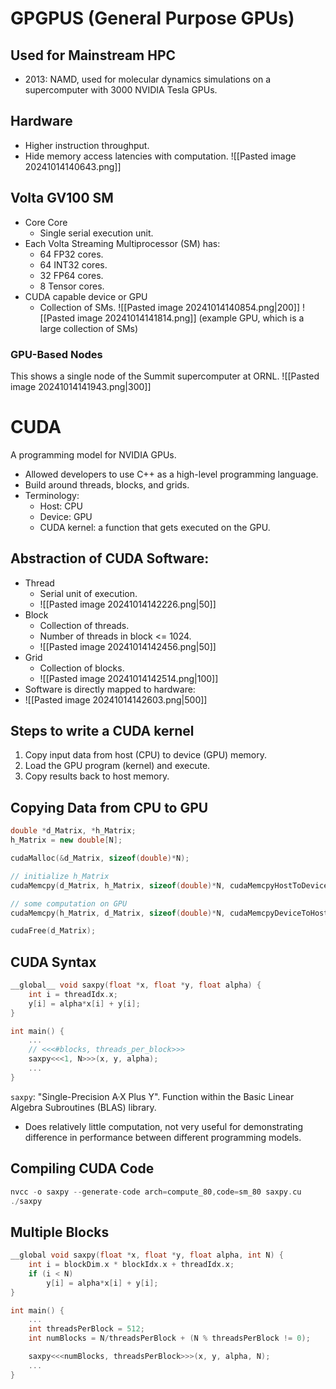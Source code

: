 # GPGPUS (General Purpose GPUs)
## Used for Mainstream HPC
- 2013: NAMD, used for molecular dynamics simulations on a supercomputer with 3000 NVIDIA Tesla GPUs.
## Hardware
- Higher instruction throughput.
- Hide memory access latencies with computation.
![[Pasted image 20241014140643.png]]
## Volta GV100 SM
- Core Core
	- Single serial execution unit.
- Each Volta Streaming Multiprocessor (SM) has:
	- 64 FP32 cores.
	- 64 INT32 cores.
	- 32 FP64 cores.
	- 8 Tensor cores.
- CUDA capable device or GPU
	- Collection of SMs.
![[Pasted image 20241014140854.png|200]]
![[Pasted image 20241014141814.png]]
(example GPU, which is a large collection of SMs)
### GPU-Based Nodes
This shows a single node of the Summit supercomputer at ORNL.
![[Pasted image 20241014141943.png|300]]

# CUDA
A programming model for NVIDIA GPUs.
- Allowed developers to use C++ as a high-level programming language.
- Build around threads, blocks, and grids.
- Terminology:
	- Host: CPU
	- Device: GPU
	- CUDA kernel: a function that gets executed on the GPU.
## Abstraction of CUDA Software:
- Thread
	- Serial unit of execution.
	- ![[Pasted image 20241014142226.png|50]]
- Block
	- Collection of threads.
	- Number of threads in block <= 1024.
	- ![[Pasted image 20241014142456.png|50]]
- Grid
	- Collection of blocks.
	- ![[Pasted image 20241014142514.png|100]]
- Software is directly mapped to hardware:
- ![[Pasted image 20241014142603.png|500]]
## Steps to write a CUDA kernel
1. Copy input data from host (CPU) to device (GPU) memory.
2. Load the GPU program (kernel) and execute.
3. Copy results back to host memory.
## Copying Data from CPU to GPU
```cpp
double *d_Matrix, *h_Matrix;
h_Matrix = new double[N];

cudaMalloc(&d_Matrix, sizeof(double)*N);

// initialize h_Matrix
cudaMemcpy(d_Matrix, h_Matrix, sizeof(double)*N, cudaMemcpyHostToDevice);

// some computation on GPU
cudaMemcpy(h_Matrix, d_Matrix, sizeof(double)*N, cudaMemcpyDeviceToHost);

cudaFree(d_Matrix);
```
## CUDA Syntax
```cpp
__global__ void saxpy(float *x, float *y, float alpha) {
	int i = threadIdx.x;
	y[i] = alpha*x[i] + y[i];
}

int main() {
	...
	// <<<#blocks, threads_per_block>>>
	saxpy<<<1, N>>>(x, y, alpha);
	...
}
```
`saxpy`: "Single-Precision A·X Plus Y". Function within the Basic Linear Algebra Subroutines (BLAS) library. 
- Does relatively little computation, not very useful for demonstrating difference in performance between different programming models.
## Compiling CUDA Code
```cpp
nvcc -o saxpy --generate-code arch=compute_80,code=sm_80 saxpy.cu
./saxpy
```
## Multiple Blocks
```cpp
__global void saxpy(float *x, float *y, float alpha, int N) {
	int i = blockDim.x * blockIdx.x + threadIdx.x;
	if (i < N)
		y[i] = alpha*x[i] + y[i];
}

int main() {
	...
	int threadsPerBlock = 512;
	int numBlocks = N/threadsPerBlock + (N % threadsPerBlock != 0);

	saxpy<<<numBlocks, threadsPerBlock>>>(x, y, alpha, N);
	...
}
```